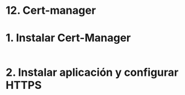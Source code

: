 # 12. Cert-manager <!-- omit in TOC -->

# 1. Instalar Cert-Manager
```vim

```

# 2. Instalar aplicación y configurar HTTPS
